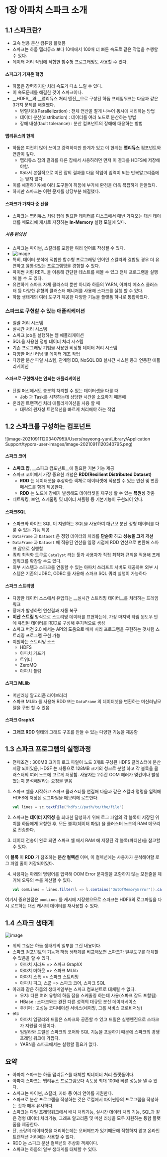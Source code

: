 

# 1장 아파치 스파크 소개



## 1.1 스파크란?

* 고속 범용 분산 컴퓨팅 플랫폼
* 스파크는 하둡 맵리듀스 보다 10배에서 100배 더 빠른 속도로 같은 작업을 수행할 수 있다.
* 데이터 처리 작업에 적합한 함수형 프로그래밍도 사용할 수 있다.

#### 스파크가 가져온 혁명

* 하둡은 강력하지만 처리 속도가 다소 느릴 수 있다. 
* 이 속도문제를 해결한 것이 스파크이다. 
* __HDFS__와 __맵리듀스 처리 엔진__으로 구성된 하둡 프레임워크는 다음과 같은 3가지 문제를 해결했다.
  * 병렬처리(Parallelization) : 전체 연산을 잘게 나누어 동시에 처리하는 방법
  * 데이터 분산(distribution) : 데이터를 여러 노드로 분산하는 방법
  * 장애 내성(fault tolerance) : 분산 컴포넌트의 장애에 대응하는 방법 

#### 맵리듀스의 한계

* 하둡은 여전히 많이 쓰이고 강력하지만 한계가 있고 이 한계는 __맵리듀스__ 컴포넌트와 연관이 깊다.
  * 맵리듀스 잡의 결과를 다른 잡에서 사용하려면 먼저 이 결과를 HDFS에 저장해야함.
  * 따라서 본질적으로 이전 잡의 결과를 다음 작업이 입력이 되는 반복알고리즘에는 맞지 않다.
* 이를 해결하기위해 여러 도구들이 하둡에 부가해 환경을 더욱 복잡하게 만들었다.
* 하지만 스파크는 이런 문제를 상당부분 해결했다.



#### 스파크가 가져다 준 선물

* 스파크는 맵리듀스 처럼 잡에 필요한 데이터를 디스크에서 매번 가져오는 대신 데이터를 메모리에 캐시로 저장하는 __In-Memory__ 실행 모델에 있다.

##### 사용 편의성

* 스파크는 파이썬, 스칼라를 포함한 여러 언어로 작성될 수 있다. 
* ![image](https://user-images.githubusercontent.com/55227984/132934112-6af5b122-3d0b-430b-ada1-151a0169730a.png)
* 특히, 데이터 분석에 적합한 함수형 프로그래밍 언어인 스칼라와 결합될 경우 더 유연하고 융통성있는 프로그램밍을 경험할 수 있다.
* 파이썬 처럼 REPL 을 이용해 간단한 테스트를 해볼 수 있고 전체 프로그램을 실행해 볼 수 도 있다.
* 유연하게 스파크 자체 클러스터 뿐만 아니라 하둡의 YARN, 아파치 메소스 클러스터 등 다양한 유형의 클러스터 매니저를 사용해 스파크를 실행 할 수 있다.
* 하둡 생태계의 여러 도구가 제공한 다양한 기능을 플랫폼 하나로 통합하였다. 



### 스파크로 구현할 수 있는 애플리케이션

* 일괄 처리 시스템
* 실시간 처리 시스템
* 스파크 job을 실행하는 웹 애플리케이션
* SQL을 사용한 정형 데이터 처리 시스템
* 기존 프로그래밍 기법을 사용한 비정형 데이터 처리 시스템
* 다양한 머신 러닝 및 데이터 개조 작업
* 다양한 분산 파일 시스템, 관계형 DB, NoSQL DB 실시간 시스템 등과 연동한 애플리케이션



#### 스파크로 구현해서는 안되는 애플리케이션

* 단일 머신에서도 충분히 처리할 수 있는 데이터셋을 다룰 때
  * Job 과 Task를 시작하는데 상당한 시간을 소요하기 때문에
* 온라인 트랜잭션 처리 애플리케이션을 사용 할 때
  * 대략의 원자성 트랜잭션을 빠르게 처리해야 하는 작업



## 1.2 스파크를 구성하는 컴포넌트



![image-20210911120340795](/Users/nayeong-yun/Library/Application Support/typora-user-images/image-20210911120340795.png)



#### 스파크 코어

* __스파크 잡__, __스파크 컴포넌트__에 필요한 기본 기능 제공
* 스파크 코어에서 가장 중요한 개념은 __RDD(Resilient Distributed Dataset)__
  * __RDD__ 는 데이터셋을 추상화한 객체로 데이터셋에 적용할 수 있는 연산 및 변환 메서드를 함께 제공한다.
  * __RDD__ 는 노드에 장애가 발생해도 데이터셋을 재구성 할 수 있는 __복원성__ 갖춤
* 네트워킹, 보안, 스케줄링 및 데이터 셔플링 등 기본기능이 구현되어 있다.



#### 스파크SQL

* 스파크와 하이브 SQL 이 지원하는 SQL을 사용하여 대규모 분산 정형 데이터를 다룰 수 있는 기능 제공
* `DataFrame` 과 `Dataset` 은 정형 데이터의 처리를 __단순화__ 하고 __성능을 크게 개선__
* `DataFrame` 과 `Dataset` 에 적용된 연산을 일정 시점에 RDD 연산으로 변환해 스파크 잡으로 실행함
* 쿼리 최적화 도구로 `Catalyst` 라는 툴과 사용자가 직접 최적화 규칙을 적용해 프레임워크를 확장할 수도 있다.
* 외부 시스템과 스파크를 연동할 수 있는 아파치 쓰리프트 서버도 제공하며 외부 시스템은 기존의 JDBC, ODBC 를 사용해 스파크 SQL 쿼리 실행이 가능하다



#### 스파크 스트리밍

* 다양한 데이터 소스에서 유입되는 __실시간 스트리밍 데이터__를 처리하는 프레임 워크
* 장애가 발생하면 연산결과 자동 복구
* __이산 스트림__ 방식으로 스트리밍 데이터를 표현하는데, 가장 마지막 타임 윈도우 안에 유입된 데이터를 RDD로 구성해 주기적으로 생성
* 스파크 버전 2.0 에서는 API의 도움으로 배치 처리 프로그램을 구현하는 것처럼 스트리밍 프로그램 구현 가능 
* 지원하는 스트리밍 소스
  * HDFS
  * 아파치 카프카
  * 트위터
  * ZeroMQ
  * 아파치 플럼



#### 스파크 MLlib

* 머신러닝 알고리즘 라이브러리
* 스파크 MLlib 를 사용해 RDD 또는 `DataFrame` 의 데이터셋을 변환하는 머신러닝모델을 구현 할 수 있음



#### 스파크 GraphX

* __그래프 RDD__ 형태의 그래프 구조를 만들 수 있는 다양한 기능을 제공함



## 1.3 스파크 프로그램의 실행과정

* 전제조건 : 300MB 크기의 로그 파일이 노드 3개로 구성된 HDFS 클러스터에 분산 저장 되어있음, HDSF 는 자동으로 128MB 크기의 청크로 분할 하고 각 블록을 클러스터의 여러 노드에 고르게 저장함. 사용자는 2주간 OOM 에러가 몇건이나 발생했는지 분석해달라는 요청을 받음

1. 스파크 쉘을 시작하고 스파크 클러스터를 연결해 다음과 같은 스칼라 명령을 입력해 HDFS에 저장된 로그파일을 메모리에 로드한다.

   ```scala
   val lines = sc.textFile("hdfs://path/to/the/file")
   ```

2. 스파크는 __데이터 지역성__ 을 최대한 달성하기 위해 로그 파일의 각 블록이 저장된 위치를 하둡에게 요청한 후, 모든 블록(데이터 파일) 을 클러스터 노드의 RAM 메모리로 전송한다. 

3. 데이터 전송이 완료 되면 스파크 쉘 에서 RAM 에 저장된 각 블록(파티션)을 참고할 수 있다. 

이 __블록__ 이 __RDD__ 가 참조하는 __분산 컬렉션__ 이며, 이 컬렉션에는 사용자가 분석해야할 로그 파일 줄이 저장되어있다. 

4. 사용자는 아래의 명령어를 입력해 OOM Error 문자열을 포함하지 않는 모든줄을 제거해 오류의 수를 계산할 수 있다.

   ```scala
   val oomLines = lines.filter(l => l.contains("OutOfMemoryError")).cache()
   ```

여기서 중요한점은 `oomLines` 를 캐시에 저장했으므로 스파크는 HDFS의 로그파일을 다시 로드하는 대신 캐시의 데이터를 재사용할 수 있다. 





## 1.4 스파크 생태계

![image](https://user-images.githubusercontent.com/55227984/132934479-6451f384-a7bf-4a3b-9a57-675fd232c6ef.png)

* 위의 그림은 하둡 생태계의 일부를 그린 내용이다.
* 스파크 컴포넌트의 기능과 하둡 생태계를 비교해보면 스파크가 일부도구를 대체할 수 있음을 할 수 있다.
  * 아파치 지라프 => 스파크 GraphX
  * 아파치 머하웃 => 스파크 MLlib
  * 아파치 스톰 => 스파크 스트리밍
  * 아파치 피그, 스쿱 => 스파크 코어, 스파크 SQL
* 아래와 같은 하둡의 생태계일부는 스파크 컴포넌트로 대체될 수 없다.
  * 우지: 다른 여러 유형의 하둡 잡을 스케줄링 하는데 사용(스파크 잡도 포함됨)
  * HBase : 스파크와는 완전 다른 성격의 대규모 분산 데이터베이스
  * 주키퍼 : 고성능 코디네이션 서비스(네이밍, 그룹 서비스 프로비저닝)
* etc
  * 아파치 임팔라와 드릴은 스파크와 공존할 수 있고 드릴은 실행엔진으로 스파크가 지원될 예정이다.
  * 임팔라와 드릴은 스파크의 코어와 SQL 기능을 포괄하기 때문에 스파크의 경쟁 프레임 워크에 가깝다.
  * YARN을 스파크에서는 실행할 필요가 없다.



## 요약

* 아파치 스파크는 하둡 맵리듀스를 대체할 빅데이터 처리 플랫폼이다.
* 아파치 스파크는 맵리듀스 프로그램보다 속도상 최대 100배 빠른 성능을 낼 수 있다.
* 스파크는 파이썬, 스칼라, 자바 등 여러 언어를 지원한다.
* 스파크로 분산 프로그램을 작성하는 것은 로컬에서 파이썬등의 프로그램을 작성하는 것과 매우 유사하다.
* 스파크는 다일 프레임워크에서 배치 처리기능, 실시간 데이터 처리 기능, SQL과 같은 정형 데이터 처리기능, 그래프 알고리즘 및 머신 러닝을 모두 지원하는 통함 플랫폼을 제공한다.
* 단, 소량의 데이터셋을 처리하는데는 오버헤드가 있기때문에 적합하지 않고  온라인 트랜잭션 처리에는 사용할 수 없다.
* RDD 는 스파크 분산 컬렉션의 추상화 객체이다.
* 스파크는 하둡의 일부 생태계를 대체할 수 있다.
